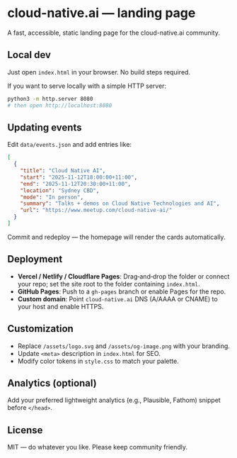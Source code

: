 # cloud-native.ai — landing page

A fast, accessible, static landing page for the cloud-native.ai community.

## Local dev

Just open `index.html` in your browser. No build steps required.

If you want to serve locally with a simple HTTP server:

```bash
python3 -m http.server 8080
# then open http://localhost:8080
```

## Updating events

Edit `data/events.json` and add entries like:

```json
[
  {
    "title": "Cloud Native AI",
    "start": "2025-11-12T18:00:00+11:00",
    "end": "2025-11-12T20:30:00+11:00",
    "location": "Sydney CBD",
    "mode": "In person",
    "summary": "Talks + demos on Cloud Native Technologies and AI",
    "url": "https://www.meetup.com/cloud-native-ai/"
  }
]
```

Commit and redeploy — the homepage will render the cards automatically.

## Deployment

- **Vercel / Netlify / Cloudflare Pages**: Drag‑and‑drop the folder or connect your repo; set the site root to the folder containing `index.html`.
- **GitHub Pages**: Push to a `gh-pages` branch or enable Pages for the repo.
- **Custom domain**: Point `cloud-native.ai` DNS (A/AAAA or CNAME) to your host and enable HTTPS.

## Customization

- Replace `/assets/logo.svg` and `/assets/og-image.png` with your branding.
- Update `<meta>` description in `index.html` for SEO.
- Modify color tokens in `style.css` to match your palette.

## Analytics (optional)

Add your preferred lightweight analytics (e.g., Plausible, Fathom) snippet before `</head>`.

## License

MIT — do whatever you like. Please keep community friendly.
